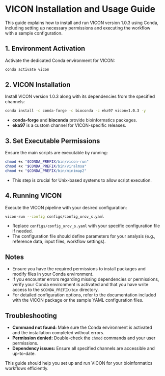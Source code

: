# VICON Installation and Usage Guide

This guide explains how to install and run VICON version 1.0.3 using Conda, including setting up necessary permissions and executing the workflow with a sample configuration.

## 1. Environment Activation

Activate the dedicated Conda environment for VICON:

```bash
conda activate vicon
```


## 2. VICON Installation

Install VICON version 1.0.3 along with its dependencies from the specified channels:

```bash
conda install -c conda-forge -c bioconda -c eka97 vicon=1.0.3 -y
```

- **conda-forge** and **bioconda** provide bioinformatics packages.
- **eka97** is a custom channel for VICON-specific releases.


## 3. Set Executable Permissions

Ensure the main scripts are executable by running:

```bash
chmod +x "$CONDA_PREFIX/bin/vicon-run"
chmod +x "$CONDA_PREFIX/bin/viralmsa"
chmod +x "$CONDA_PREFIX/bin/minimap2"
```

- This step is crucial for Unix-based systems to allow script execution.


## 4. Running VICON

Execute the VICON pipeline with your desired configuration:

```bash
vicon-run --config configs/config_orov_s.yaml
```

- Replace `configs/config_orov_s.yaml` with your specific configuration file if needed.
- The configuration file should define parameters for your analysis (e.g., reference data, input files, workflow settings).


## Notes

- Ensure you have the required permissions to install packages and modify files in your Conda environment.
- If you encounter errors regarding missing dependencies or permissions, verify your Conda environment is activated and that you have write access to the `$CONDA_PREFIX/bin` directory.
- For detailed configuration options, refer to the documentation included with the VICON package or the sample YAML configuration files.


## Troubleshooting

- **Command not found:** Make sure the Conda environment is activated and the installation completed without errors.
- **Permission denied:** Double-check the `chmod` commands and your user permissions.
- **Dependency issues:** Ensure all specified channels are accessible and up-to-date.

This guide should help you set up and run VICON for your bioinformatics workflows efficiently.

